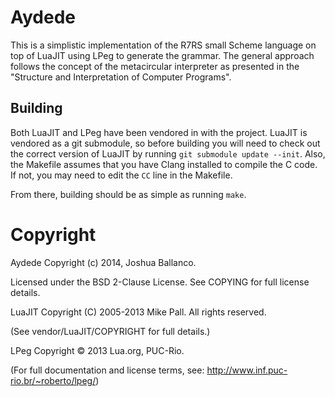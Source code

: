# Aydede

This is a simplistic implementation of the R7RS small Scheme language on top of LuaJIT
using LPeg to generate the grammar. The general approach follows the concept of the
metacircular interpreter as presented in the "Structure and Interpretation of Computer
Programs".


## Building

Both LuaJIT and LPeg have been vendored in with the project. LuaJIT is vendored as a git
submodule, so before building you will need to check out the correct version of LuaJIT by
running `git submodule update --init`. Also, the Makefile assumes that you have Clang
installed to compile the C code. If not, you may need to edit the `CC` line in the
Makefile.

From there, building should be as simple as running `make`.


# Copyright

Aydede Copyright (c) 2014, Joshua Ballanco.

Licensed under the BSD 2-Clause License. See COPYING for full license details.


LuaJIT Copyright (C) 2005-2013 Mike Pall. All rights reserved.

(See vendor/LuaJIT/COPYRIGHT for full details.)

LPeg Copyright © 2013 Lua.org, PUC-Rio.

(For full documentation and license terms, see: http://www.inf.puc-rio.br/~roberto/lpeg/)
